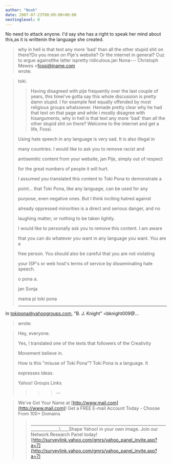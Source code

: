 ```yaml
---
author: "Noah"
date: 2007-07-23T00:09:00+00:00
nestinglevel: 0
---
```

No need to attack anyone. I'd say she has a right to speak her mind about this,as it is writtenin the language she created.
>why in hell is
> that text any more 'bad' than all the other stupid shit on there?Do you mean on Pije's website? Or the internet in general? Cuz to argue againstthe latter ispretty ridiculous.jan Nona---
 Christoph Mewes <[fossi@iname.com](mailto://fossi@iname.com)\
> wrote:

> toki.
>> Having disagreed with pije frequently over the last couple of years, this timei've gotta say
> this whole discussion is pretty damn stupid.
> I for example feel equally offended by most religious groups whatsoever. Hemade pretty clear
> why he had that text on that page and while i mostly disagree with hisarguments, why in hell is
> that text any more 'bad' than all the other stupid shit on there?
>> Welcome to the internet and get a life,
> Fossi.
>>> 
> Using hate speech in any language is very sad. It is also illegal in
> 
> many countries. I would like to ask you to remove racist and
> 
> antisemitic content from your website, jan Pije, simply out of respect
> 
> for the great numbers of people it will hurt.
> 
>> 
> I assumed you translated this content to Toki Pona to demonstrate a
> 
> point... that Toki Pona, like any language, can be used for any
> 
> purpose, even negative ones. But I think inciting hatred against
> 
> already oppressed minorities is a direct and serious danger, and no
> 
> laughing matter, or nothing to be taken lightly.
> 
>> 
> I would like to personally ask you to remove this content. I am aware
> 
> that you can do whatever you want in any language you want. You are a
> 
> free person. You should also be careful that you are not violating
> 
> your ISP's or web host's terms of service by disseminating hate speech.
> 
>> 
> o pona a.
> 
>> 
> jan Sonja
> 
> mama pi toki pona
> 
>> 
> ---
 In [tokipona@yahoogroups.com](mailto://tokipona@yahoogroups.com), "B. J. Knight" <bknight009@...
> wrote:

> 
> 
>> 
> 
> Hey, everyone.
> 
> 
>> 
> 
> Yes, I translated one of the texts that followers of the Creativity
> 
> 
> Movement believe in.
> 
> 
>> 
> 
> How is this "misuse of Toki Pona"? Toki Pona is a language. It
> 
> 
> expresses ideas.
> 
>> 
>> 
>> 
>> 
> Yahoo! Groups Links
> 
>> 
>> 
>>> 
>>>> --

> We've Got Your Name at [http://www.mail.com](http://www.mail.com)!
> Get a FREE E-mail Account Today - Choose From 100+ Domains
>> \_\_\_\_\_\_\_\_\_\_\_\_\_\_\_\_\_\_\_\_\_\_\_\_\_\_\_\_\_\_\_\_\_\_\_\_\_\_\_\_\_\_\_\_\_\_\_\_\_\_\_\_\_\_\_\_\_\_\_\_\_\_\_\_\_\_\_\_\_\_\_\_\_\_\_\_\_\_\_\_\\\_\_\_\_Shape Yahoo! in your own image. Join our Network Research Panel today! [http://surveylink.yahoo.com/gmrs/yahoo_panel_invite.asp?a=7](http://surveylink.yahoo.com/gmrs/yahoo_panel_invite.asp?a=7)